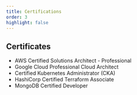 ```yaml
---
title: Certifications
order: 3
highlight: false
---
```


## Certificates

- AWS Certified Solutions Architect - Professional
- Google Cloud Professional Cloud Architect
- Certified Kubernetes Administrator (CKA)
- HashiCorp Certified Terraform Associate
- MongoDB Certified Developer